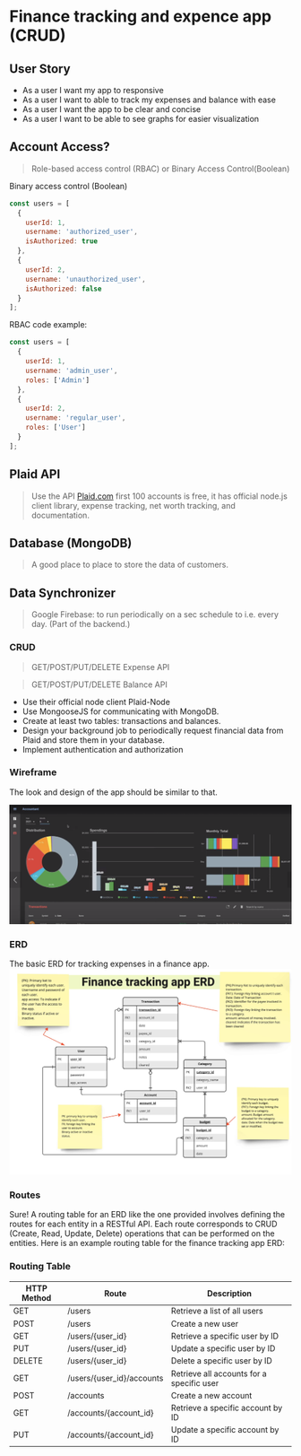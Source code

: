 # Finance tracking and expence app (CRUD)

## User Story
* As a user I want my app to responsive
* As a user I want to able to track my expenses and balance with ease
* As a user I want the app to be clear and concise
* As a user I want to be able to see graphs for easier visualization

## Account Access?
>Role-based access control (RBAC) or Binary Access Control(Boolean)

Binary access control (Boolean)
```Javascript 
const users = [
  {
    userId: 1,
    username: 'authorized_user',
    isAuthorized: true
  },
  {
    userId: 2,
    username: 'unauthorized_user',
    isAuthorized: false
  }
];
```
RBAC code example:

```Javascript
const users = [
  {
    userId: 1,
    username: 'admin_user',
    roles: ['Admin']
  },
  {
    userId: 2,
    username: 'regular_user',
    roles: ['User']
  }
];
```
## Plaid API
>Use the API [Plaid.com](https://plaid.com/) first 100 accounts is free, it has official node.js client library, expense tracking, net worth tracking, and documentation.

## Database (MongoDB)
> A good place to place to store the data of customers.

## Data Synchronizer 
> Google Firebase: to run periodically on a sec schedule to i.e. every day. (Part of the backend.)

### CRUD

>GET/POST/PUT/DELETE Expense API

>GET/POST/PUT/DELETE Balance API

* Use their official node client Plaid-Node
* Use MongooseJS for communicating with MongoDB.
* Create at least two tables: transactions and balances.
* Design your background job to periodically request financial data from Plaid and store them in your database. 
* Implement authentication and authorization

### Wireframe
The look and design of the app should be similar to that. 

![The wireframe on how it should look](./Wireframe.png)

### ERD 
The basic ERD for tracking expenses in a finance app.
![ERD](./Entity%20Relationship%20Diagram%20-%20Frame%201.jpg)

### Routes

Sure! A routing table for an ERD like the one provided involves defining the routes for each entity in a RESTful API. Each route corresponds to CRUD (Create, Read, Update, Delete) operations that can be performed on the entities. Here is an example routing table for the finance tracking app ERD:

### Routing Table

| HTTP Method | Route                    | Description                                             |
|-------------|--------------------------|---------------------------------------------------------|
| GET         | /users                   | Retrieve a list of all users                            |
| POST        | /users                   | Create a new user                                       |
| GET         | /users/{user_id}         | Retrieve a specific user by ID                          |
| PUT         | /users/{user_id}         | Update a specific user by ID                            |
| DELETE      | /users/{user_id}         | Delete a specific user by ID                            |
| GET         | /users/{user_id}/accounts| Retrieve all accounts for a specific user               |
| POST        | /accounts                | Create a new account                                    |
| GET         | /accounts/{account_id}   | Retrieve a specific account by ID                       |
| PUT         | /accounts/{account_id}   | Update a specific account by ID                         |